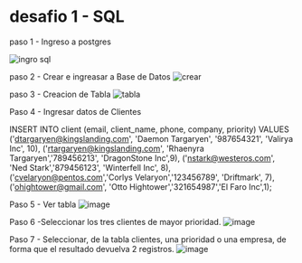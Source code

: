 # desafio 1 - SQL

paso 1 - Ingreso a postgres

![ingro sql](https://user-images.githubusercontent.com/95989282/198815422-b032836f-41e4-47c3-8aa0-cfb673e1b703.png)







paso 2 - Crear e ingreasar a Base de Datos 
![crear](https://user-images.githubusercontent.com/95989282/198815453-ed081a81-7516-4917-bacf-c15ced1819f2.png)

paso 3 - Creacion de Tabla 
![tabla](https://user-images.githubusercontent.com/95989282/198815491-8d48c4aa-30a6-491a-ac16-694438c1bdff.png)

Paso 4 - Ingresar datos de Clientes

INSERT INTO client (email, client_name, phone, company, priority) VALUES ('dtargaryen@kingslanding.com', 'Daemon Targaryen', '987654321', 'Valirya Inc', 10), 
('rtargaryen@kingslanding.com', 'Rhaenyra Targaryen','789456213', 'DragonStone Inc',9), ('nstark@westeros.com', 'Ned Stark','879456123', 'Winterfell Inc', 8), 
('cvelaryon@pentos.com','Corlys Velaryon','123456789', 'Driftmark', 7),('ohightower@gmail.com', 'Otto Hightower','321654987','El Faro Inc',1);

Paso 5 - Ver tabla 
![image](https://user-images.githubusercontent.com/95989282/198815603-5826de72-a039-4952-abb9-43641b24587d.png)

Paso 6 -Seleccionar los tres clientes de mayor prioridad.
![image](https://user-images.githubusercontent.com/95989282/198815630-0b9a8cae-e84a-489e-b127-bd47876c9327.png)

Paso 7 - Seleccionar, de la tabla clientes, una prioridad o una empresa, de forma que el resultado devuelva 2 registros.
![image](https://user-images.githubusercontent.com/95989282/198815650-5d65902d-73a8-4bc5-8846-238888b50535.png)
